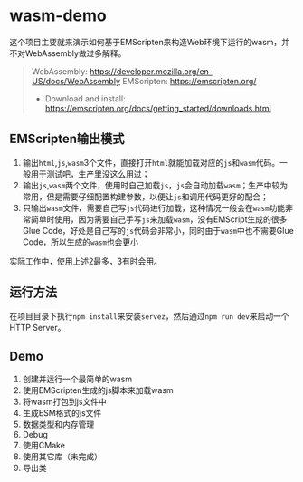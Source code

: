 # wasm-demo

这个项目主要就来演示如何基于EMScripten来构造Web环境下运行的wasm，并不对WebAssembly做过多解释。

> WebAssembly: https://developer.mozilla.org/en-US/docs/WebAssembly
> EMScripten: https://emscripten.org/
> - Download and install: https://emscripten.org/docs/getting_started/downloads.html

## EMScripten输出模式

1. 输出`html`,`js`,`wasm`3个文件，直接打开`html`就能加载对应的`js`和`wasm`代码。一般用于测试吧，生产里没这么用过；
2. 输出`js`,`wasm`两个文件，使用时自己加载`js`，`js`会自动加载`wasm`；生产中较为常用，但是需要仔细配置构建参数，以便让`js`和调用代码更好的配合；
3. 只输出`wasm`文件，需要自己写`js`代码进行加载，这种情况一般会在`wasm`功能非常简单时使用，因为需要自己手写`js`来加载`wasm`，没有EMScript生成的很多Glue Code，好处是自己写的`js`代码会非常小，同时由于`wasm`中也不需要Glue Code，所以生成的`wasm`也会更小

实际工作中，使用上述2最多，3有时会用。

## 运行方法

在项目目录下执行`npm install`来安装`servez`，然后通过`npm run dev`来启动一个HTTP Server。

## Demo

1. 创建并运行一个最简单的wasm
2. 使用EMScripten生成的js脚本来加载wasm
3. 将wasm打包到js文件中
4. 生成ESM格式的js文件
5. 数据类型和内存管理
6. Debug
7. 使用CMake
8. 使用其它库（未完成）
9. 导出类

